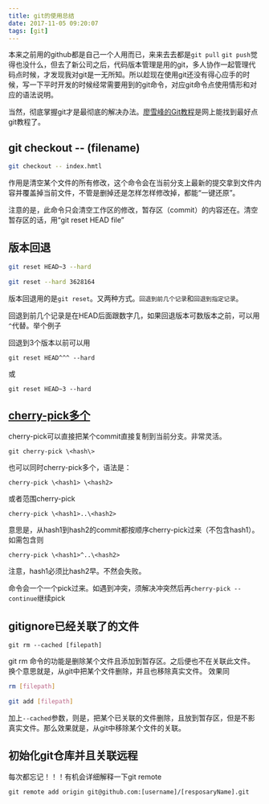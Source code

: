 ```yaml
---
title: git的使用总结
date: 2017-11-05 09:20:07
tags: [git]
---
```


本来之前用的github都是自己一个人用而已，来来去去都是`git pull` `git push`觉得也没什么，但去了新公司之后，代码版本管理是用的git，多人协作一起管理代码点时候，才发现我对git是一无所知。所以趁现在使用git还没有得心应手的时候，写一下平时开发的时候经常需要用到的git命令，对应git命令点使用情形和对应的语法说明。

当然，彻底掌握git才是最彻底的解决办法。[廖雪峰的Git教程](https://www.liaoxuefeng.com/wiki/0013739516305929606dd18361248578c67b8067c8c017b000)是网上能找到最好点git教程了。

<!-- more -->

## git checkout -- (filename)

```bash
git checkout -- index.hmtl
```

作用是清空某个文件的所有修改，这个命令会在当前分支上最新的提交拿到文件内容并覆盖掉当前文件，不管是删掉还是怎样怎样修改掉，都能“一键还原”。

注意的是，此命令只会清空工作区的修改，暂存区（commit）的内容还在。清空暂存区的话，用“git reset  HEAD file”

## 版本回退

```bash
git reset HEAD~3 --hard
	
git reset --hard 3628164
```


版本回退用的是`git reset`。又两种方式。`回退到前几个记录`和`回退到指定记录`。

回退到前几个记录是在HEAD后面跟数字几，如果回退版本可数版本之前，可以用`^`代替。举个例子

回退到3个版本以前可以用

	git reset HEAD^^^ --hard

或

	git reset HEAD~3 --hard

## [cherry-pick多个](http://www.ruanyifeng.com/blog/2020/04/git-cherry-pick.html)

cherry-pick可以直接把某个commit直接复制到当前分支。非常灵活。

	git cherry-pick \<hash\>

也可以同时cherry-pick多个，语法是：

	cherry-pick \<hash1> \<hash2>

或者范围cherry-pick

	cherry-pick \<hash1>..\<hash2>

意思是，从hash1到hash2的commit都按顺序cherry-pick过来（不包含hash1）。如需包含则

	cherry-pick \<hash1>^..\<hash2>

注意，hash1必须比hash2早。不然会失败。

命令会一个一个pick过来。如遇到冲突，须解决冲突然后再`cherry-pick --continue`继续pick

## gitignore已经关联了的文件

	git rm --cached [filepath]

git rm 命令的功能是删除某个文件且添加到暂存区。之后便也不在关联此文件。换个意思就是，从git中把某个文件删除，并且也移除真实文件。
效果同

```bash
rm [filepath]
	
git add [filepath]
```

加上`--cached`参数，则是，把某个已关联的文件删除，且放到暂存区，但是不影真实文件。那么效果就是，从git中移除某个文件的关联。

## 初始化git仓库并且关联远程

每次都忘记！！！有机会详细解释一下git remote

```shell
git remote add origin git@github.com:[username]/[resposaryName].git
```

